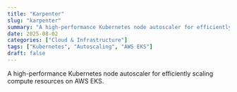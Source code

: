 ```yaml
---
title: "Karpenter"
slug: "karpenter"
summary: "A high-performance Kubernetes node autoscaler for efficiently scaling compute resources on AWS EKS."
date: 2025-08-02
categories: ["Cloud & Infrastructure"]
tags: ["Kubernetes", "Autoscaling", "AWS EKS"]
draft: false
---
```


A high-performance Kubernetes node autoscaler for efficiently scaling compute resources on AWS EKS.
